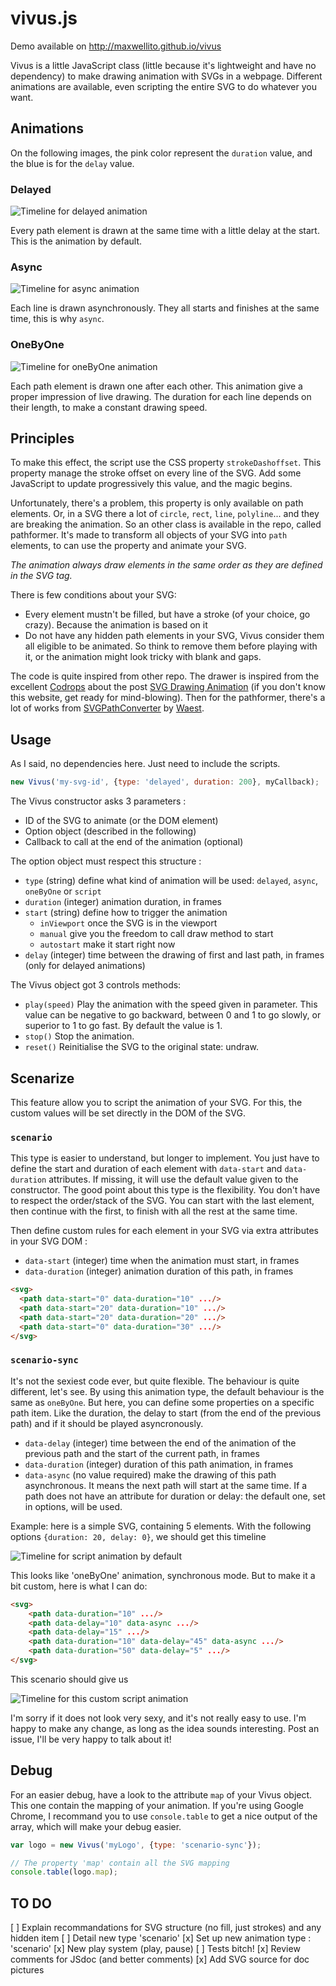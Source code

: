 # vivus.js

Demo available on http://maxwellito.github.io/vivus

Vivus is a little JavaScript class (little because it's lightweight and have no dependency) to make drawing animation with SVGs in a webpage. Different animations are available, even scripting the entire SVG to do whatever you want.

## Animations

On the following images, the pink color represent the `duration` value, and the blue is for the `delay` value.

### Delayed

![Timeline for delayed animation](https://raw.github.com/maxwellito/vivus/master/assets/delayed.png)

Every path element is drawn at the same time with a little delay at the start. This is the animation by default.

### Async

![Timeline for async animation](https://raw.github.com/maxwellito/vivus/master/assets/async.png)

Each line is drawn asynchronously. They all starts and finishes at the same time, this is why `async`.

### OneByOne

![Timeline for oneByOne animation](https://raw.github.com/maxwellito/vivus/master/assets/oneByOne.png)

Each path element is drawn one after each other. This animation give a proper impression of live drawing. The duration for each line depends on their length, to make a constant drawing speed.

## Principles

To make this effect, the script use the CSS property `strokeDashoffset`. This property manage the stroke offset on every line of the SVG. Add some JavaScript to update progressively this value, and the magic begins.

Unfortunately, there's a problem, this property is only available on path elements. Or, in a SVG there a lot of `circle`, `rect`, `line`, `polyline`... and they are breaking the animation. So an other class is available in the repo, called pathformer. It's made to transform all objects of your SVG into `path` elements, to can use the property and animate your SVG.

*The animation always draw elements in the same order as they are defined in the SVG tag.*

There is few conditions about your SVG:

- Every element mustn't be filled, but have a stroke (of your choice, go crazy). Because the animation is based on it
- Do not have any hidden path elements in your SVG, Vivus consider them all eligible to be animated. So think to remove them before playing with it, or the animation might look tricky with blank and gaps.

The code is quite inspired from other repo. The drawer is inspired from the excellent [Codrops](http://tympanus.net/codrops/) about the post [SVG Drawing Animation](http://tympanus.net/codrops/2013/12/30/svg-drawing-animation/) (if you don't know this website, get ready for mind-blowing). Then for the pathformer, there's a lot of works from [SVGPathConverter](https://github.com/Waest/SVGPathConverter) by [Waest](https://github.com/Waest).

## Usage

As I said, no dependencies here. Just need to include the scripts.

```js
new Vivus('my-svg-id', {type: 'delayed', duration: 200}, myCallback);
```

The Vivus constructor asks 3 parameters :

- ID of the SVG to animate (or the DOM element)
- Option object (described in the following)
- Callback to call at the end of the animation (optional)


The option object must respect this structure :

- `type` (string) define what kind of animation will be used: `delayed`, `async`, `oneByOne` or `script`
- `duration` (integer) animation duration, in frames
- `start` (string)
define how to trigger the animation
  - `inViewport` once the SVG is in the viewport
  - `manual` give you the freedom to call draw method to start
  - `autostart` make it start right now
- `delay` (integer)
time between the drawing of first and last path, in frames (only for delayed animations)

The Vivus object got 3 controls methods:

- `play(speed)` Play the animation with the speed given in parameter. This value can be negative to go backward, between 0 and 1 to go slowly, or superior to 1 to go fast. By default the value is 1.
- `stop()` Stop the animation.
- `reset()` Reinitialise the SVG to the original state: undraw.

## Scenarize

This feature allow you to script the animation of your SVG. For this, the custom values will be set directly in the DOM of the SVG.

### `scenario`

This type is easier to understand, but longer to implement. You just have to define the start and duration of each element with `data-start` and `data-duration` attributes. If missing, it will use the default value given to the constructor.
The good point about this type is the flexibility. You don't have to respect the order/stack of the SVG. You can start with the last element, then continue with the first, to finish with all the rest at the same time.

Then define custom rules for each element in your SVG via extra attributes in your SVG DOM :

- `data-start` (integer)
time when the animation must start, in frames
- `data-duration` (integer)
animation duration of this path, in frames


```html
<svg>
  <path data-start="0" data-duration="10" .../>
  <path data-start="20" data-duration="10" .../>
  <path data-start="20" data-duration="20" .../>
  <path data-start="0" data-duration="30" .../>
</svg>
```

### `scenario-sync`

It's not the sexiest code ever, but quite flexible. The behaviour is quite different, let's see.
By using this animation type, the default behaviour is the same as `oneByOne`. But here, you can define some properties on a specific path item. Like the duration, the delay to start (from the end of the previous path) and if it should be played asyncronously.

- `data-delay` (integer)
time between the end of the animation of the previous path and the start of the current path, in frames
- `data-duration` (integer)
duration of this path animation, in frames
- `data-async` (no value required)
make the drawing of this path asynchronous. It means the next path will start at the same time.
If a path does not have an attribute for duration or delay: the default one, set in options, will be used.

Example: here is a simple SVG, containing 5 elements. With the following options `{duration: 20, delay: 0}`, we should get this timeline

![Timeline for script animation by default](https://raw.github.com/maxwellito/vivus/master/assets/script_default.png)

This looks like 'oneByOne' animation, synchronous mode. But to make it a bit custom, here is what I can do:

```html
<svg>
	<path data-duration="10" .../>
	<path data-delay="10" data-async .../>
	<path data-delay="15" .../>
	<path data-duration="10" data-delay="45" data-async .../>
	<path data-duration="50" data-delay="5" .../>
</svg>
```

This scenario should give us

![Timeline for this custom script animation](https://raw.github.com/maxwellito/vivus/master/assets/script_custom.png)


I'm sorry if it does not look very sexy, and it's not really easy to use. I'm happy to make any change, as long as the idea sounds interesting. Post an issue, I'll be very happy to talk about it!

## Debug

For an easier debug, have a look to the attribute `map` of your Vivus object. This one contain the mapping of your animation. If you're using Google Chrome, I recommand you to use `console.table` to get a nice output of the array, which will make your debug easier.

```javascript
var logo = new Vivus('myLogo', {type: 'scenario-sync'});

// The property 'map' contain all the SVG mapping
console.table(logo.map);
```


## TO DO

[ ] Explain recommandations for SVG structure (no fill, just strokes) and any hidden item
[ ] Detail new type 'scenario'
[x] Set up new animation type : 'scenario'
[x] New play system (play, pause)
[ ] Tests bitch!
[x] Review comments for JSdoc (and better comments)
[x] Add SVG source for doc pictures
